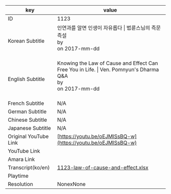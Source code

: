 |  key  |  value  |
|-------|---------|
| ID            | 1123 |
| Korean Subtitle | 인연과를 알면 인생이 자유롭다 \| 법륜스님의 즉문즉설<br>by <br>on 2017-mm-dd<br><br>|
| English Subtitle | Knowing the Law of Cause and Effect Can Free You in Life. \| Ven. Pomnyun's Dharma Q&A<br>by <br>on 2017-mm-dd<br><br>|
| French Subtitle | N/A |
| German Subtitle | N/A |
| Chinese Subtitle | N/A |
| Japanese Subtitle | N/A |
| Original YouTube Link  | [https://youtu.be/oEJMISsBQ-w](https://youtu.be/oEJMISsBQ-w) |
| YouTube Link  |  |
| Amara Link    |  |
| Transcript(ko/en) | [1123-law-of-cause-and-effect.xlsx](https://github.com/jungtosociety/dharma-qna/raw/master/sub/1123/1123-law-of-cause-and-effect.xlsx) |
| Playtime |  |
| Resolution | NonexNone|
